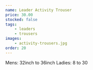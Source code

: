 ```yaml
---
name: Leader Activity Trouser
price: 30.00
stocked: false
tags:
    - leaders
    - trousers
images:
    - activity-trousers.jpg
order: 20
---
```


Mens: 32inch  to 36inch
Ladies: 8 to 30